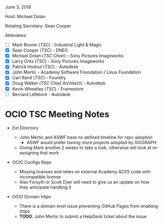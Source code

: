 June 3, 2019

Host: Michael Dolan

Rotating Secretary: Sean Cooper

Attendees:
  * [ ] Mark Boorer (_TSC_) - Industrial Light & Magic
  * [X] Sean Cooper (_TSC_) - DNEG
  * [X] Michael Dolan (_TSC Chair_) - Sony Pictures Imageworks
  * [X] Larry Gritz (_TSC_) - Sony Pictures Imageworks
  * [X] Patrick Hodoul (_TSC_) - Autodesk
  * [X] John Mertic - Academy Software Foundation / Linux Foundation
  * [X] Carl Rand (_TSC_) - Foundry
  * [X] Doug Walker (_TSC Chief Architect_) - Autodesk
  * [X] Kevin Wheatley (_TSC_) - Framestore
  * [ ] Bernard Lefebvre - Autodesk

# **OCIO TSC Meeting Notes**

* Ext Directory
  - John Mertic and ASWF have no defined timeline for repo adoption
    - ASWF would prefer having more projects adopted by SIGGRAPH
  - Giving Mark another 2 weeks to take a look, otherwise will look at re-assigning that work

* OCIO Configs Repo
  - Missing licenses and relies on external Academy ACES code with incompatible license
  - Alex Forsyth or Scott Dyer will need to give us an update on how they anticipate handling it
  
* OCIO Domain https
  - There is a domain level issue preventing GitHub Pages from enabling https
  - **TODO**: John Mertic to submit a HelpDesk ticket about the issue
